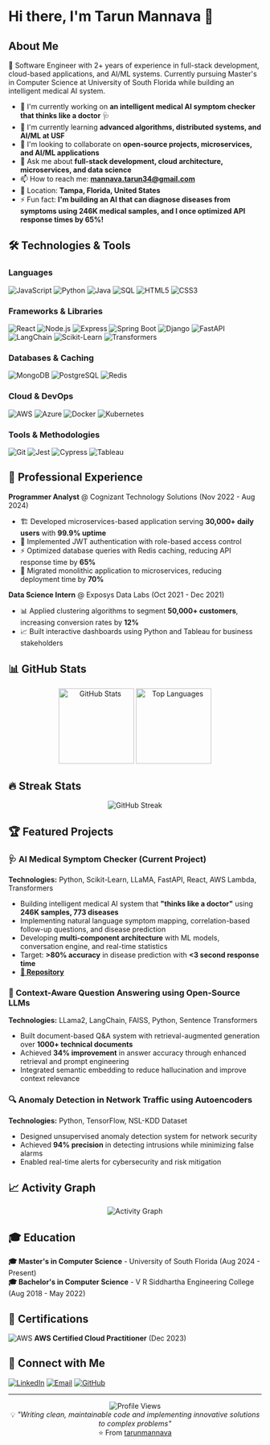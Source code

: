 # Hi there, I'm Tarun Mannava 👋

## About Me

🚀 Software Engineer with 2+ years of experience in full-stack development, cloud-based applications, and AI/ML systems. Currently pursuing Master's in Computer Science at University of South Florida while building an intelligent medical AI system.

- 🔭 I'm currently working on **an intelligent medical AI symptom checker that thinks like a doctor** 🩺
- 🌱 I'm currently learning **advanced algorithms, distributed systems, and AI/ML at USF**
- 👯 I'm looking to collaborate on **open-source projects, microservices, and AI/ML applications**
- 💬 Ask me about **full-stack development, cloud architecture, microservices, and data science**
- 📫 How to reach me: **mannava.tarun34@gmail.com**
- 📍 Location: **Tampa, Florida, United States**
- ⚡ Fun fact: **I'm building an AI that can diagnose diseases from symptoms using 246K medical samples, and I once optimized API response times by 65%!**

## 🛠️ Technologies & Tools

### Languages
![JavaScript](https://img.shields.io/badge/-JavaScript-F7DF1E?style=flat-square&logo=javascript&logoColor=black)
![Python](https://img.shields.io/badge/-Python-3776AB?style=flat-square&logo=python&logoColor=white)
![Java](https://img.shields.io/badge/-Java-007396?style=flat-square&logo=java&logoColor=white)
![SQL](https://img.shields.io/badge/-SQL-4479A1?style=flat-square&logo=mysql&logoColor=white)
![HTML5](https://img.shields.io/badge/-HTML5-E34F26?style=flat-square&logo=html5&logoColor=white)
![CSS3](https://img.shields.io/badge/-CSS3-1572B6?style=flat-square&logo=css3&logoColor=white)

### Frameworks & Libraries
![React](https://img.shields.io/badge/-React-61DAFB?style=flat-square&logo=react&logoColor=black)
![Node.js](https://img.shields.io/badge/-Node.js-339933?style=flat-square&logo=node.js&logoColor=white)
![Express](https://img.shields.io/badge/-Express-000000?style=flat-square&logo=express&logoColor=white)
![Spring Boot](https://img.shields.io/badge/-Spring%20Boot-6DB33F?style=flat-square&logo=spring&logoColor=white)
![Django](https://img.shields.io/badge/-Django-092E20?style=flat-square&logo=django&logoColor=white)
![FastAPI](https://img.shields.io/badge/-FastAPI-009688?style=flat-square&logo=fastapi&logoColor=white)
![LangChain](https://img.shields.io/badge/-LangChain-121212?style=flat-square&logo=chainlink&logoColor=white)
![Scikit-Learn](https://img.shields.io/badge/-Scikit--Learn-F7931E?style=flat-square&logo=scikit-learn&logoColor=white)
![Transformers](https://img.shields.io/badge/-Transformers-FF6F00?style=flat-square&logo=huggingface&logoColor=white)

### Databases & Caching
![MongoDB](https://img.shields.io/badge/-MongoDB-47A248?style=flat-square&logo=mongodb&logoColor=white)
![PostgreSQL](https://img.shields.io/badge/-PostgreSQL-336791?style=flat-square&logo=postgresql&logoColor=white)
![Redis](https://img.shields.io/badge/-Redis-DC382D?style=flat-square&logo=redis&logoColor=white)

### Cloud & DevOps
![AWS](https://img.shields.io/badge/-AWS-232F3E?style=flat-square&logo=amazon-aws&logoColor=white)
![Azure](https://img.shields.io/badge/-Azure-0078D4?style=flat-square&logo=microsoft-azure&logoColor=white)
![Docker](https://img.shields.io/badge/-Docker-2496ED?style=flat-square&logo=docker&logoColor=white)
![Kubernetes](https://img.shields.io/badge/-Kubernetes-326CE5?style=flat-square&logo=kubernetes&logoColor=white)

### Tools & Methodologies
![Git](https://img.shields.io/badge/-Git-F05032?style=flat-square&logo=git&logoColor=white)
![Jest](https://img.shields.io/badge/-Jest-C21325?style=flat-square&logo=jest&logoColor=white)
![Cypress](https://img.shields.io/badge/-Cypress-17202C?style=flat-square&logo=cypress&logoColor=white)
![Tableau](https://img.shields.io/badge/-Tableau-E97627?style=flat-square&logo=tableau&logoColor=white)

## 💼 Professional Experience

**Programmer Analyst** @ Cognizant Technology Solutions (Nov 2022 - Aug 2024)
- 🏗️ Developed microservices-based application serving **30,000+ daily users** with **99.9% uptime**
- 🔐 Implemented JWT authentication with role-based access control
- ⚡ Optimized database queries with Redis caching, reducing API response time by **65%**
- 🚀 Migrated monolithic application to microservices, reducing deployment time by **70%**

**Data Science Intern** @ Exposys Data Labs (Oct 2021 - Dec 2021)
- 📊 Applied clustering algorithms to segment **50,000+ customers**, increasing conversion rates by **12%**
- 📈 Built interactive dashboards using Python and Tableau for business stakeholders

## 📊 GitHub Stats

<div align="center">
  <img src="https://github-readme-stats.vercel.app/api?username=tarunmannava&show_icons=true&theme=radical" alt="GitHub Stats" height="150"/>
  <img src="https://github-readme-stats.vercel.app/api/top-langs/?username=tarunmannava&layout=compact&theme=radical" alt="Top Languages" height="150"/>
</div>

## 🔥 Streak Stats
<div align="center">
  <img src="https://streak-stats.demolab.com/?user=tarunmannava&theme=radical" alt="GitHub Streak"/>
</div>

## 🏆 Featured Projects

### 🩺 AI Medical Symptom Checker (Current Project)
**Technologies:** Python, Scikit-Learn, LLaMA, FastAPI, React, AWS Lambda, Transformers
- Building intelligent medical AI system that **"thinks like a doctor"** using **246K samples, 773 diseases**
- Implementing natural language symptom mapping, correlation-based follow-up questions, and disease prediction
- Developing **multi-component architecture** with ML models, conversation engine, and real-time statistics
- Target: **>80% accuracy** in disease prediction with **<3 second response time**
- **[🔗 Repository](https://github.com/tarunmannava/symptom-checker)**

### 🤖 Context-Aware Question Answering using Open-Source LLMs
**Technologies:** LLama2, LangChain, FAISS, Python, Sentence Transformers
- Built document-based Q&A system with retrieval-augmented generation over **1000+ technical documents**
- Achieved **34% improvement** in answer accuracy through enhanced retrieval and prompt engineering
- Integrated semantic embedding to reduce hallucination and improve context relevance

### 🔍 Anomaly Detection in Network Traffic using Autoencoders
**Technologies:** Python, TensorFlow, NSL-KDD Dataset
- Designed unsupervised anomaly detection system for network security
- Achieved **94% precision** in detecting intrusions while minimizing false alarms
- Enabled real-time alerts for cybersecurity and risk mitigation

## 📈 Activity Graph
<div align="center">
  <img src="https://github-readme-activity-graph.vercel.app/graph?username=tarunmannava&theme=radical" alt="Activity Graph"/>
</div>

## 🎓 Education

**🎓 Master's in Computer Science** - University of South Florida (Aug 2024 - Present)  
**🎓 Bachelor's in Computer Science** - V R Siddhartha Engineering College (Aug 2018 - May 2022)

## 🏅 Certifications

![AWS](https://img.shields.io/badge/AWS%20Certified-Cloud%20Practitioner-FF9900?style=flat-square&logo=amazon-aws&logoColor=white) **AWS Certified Cloud Practitioner** (Dec 2023)

## 🤝 Connect with Me

[![LinkedIn](https://img.shields.io/badge/-LinkedIn-0077B5?style=flat-square&logo=linkedin&logoColor=white)](https://linkedin.com/in/tarunmannava)
[![Email](https://img.shields.io/badge/-Email-D14836?style=flat-square&logo=gmail&logoColor=white)](mailto:mannava.tarun34@gmail.com)
[![GitHub](https://img.shields.io/badge/-GitHub-181717?style=flat-square&logo=github&logoColor=white)](https://github.com/tarunmannava)

---

<div align="center">
  <img src="https://komarev.com/ghpvc/?username=tarunmannava&color=blueviolet&style=flat-square&label=Profile+Views" alt="Profile Views"/>
</div>

<div align="center">
  💡 <i>"Writing clean, maintainable code and implementing innovative solutions to complex problems"</i>
</div>

<div align="center">
  ⭐️ From <a href="https://github.com/tarunmannava">tarunmannava</a>
</div>
